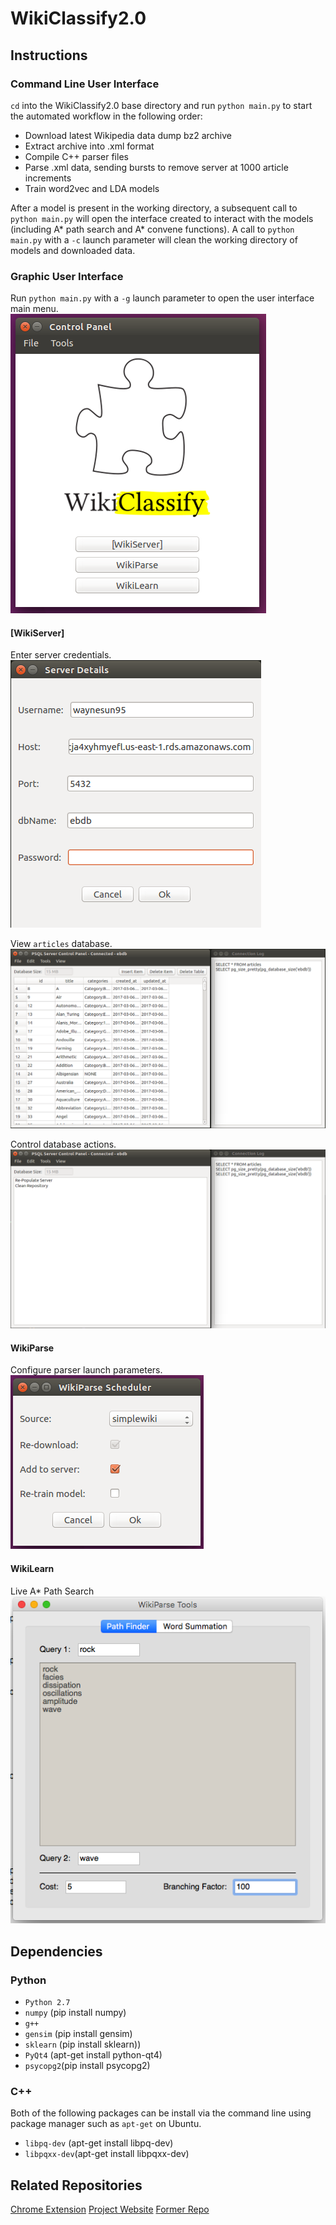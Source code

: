 # WikiClassify2.0

## Instructions

### Command Line User Interface
`cd` into the WikiClassify2.0 base directory and run `python main.py` to start the automated workflow in the following order:<br>
* Download latest Wikipedia data dump bz2 archive
* Extract archive into .xml format
* Compile C++ parser files
* Parse .xml data, sending bursts to remove server at 1000 article increments
* Train word2vec and LDA models

After a model is present in the working directory, a subsequent call to `python main.py` will open the interface created to interact with the models (including A\* path search and A\* convene functions). A call to `python main.py` with a `-c` launch parameter will clean the working directory of models and downloaded data.

### Graphic User Interface
Run `python main.py` with a `-g` launch parameter to open the user interface main menu.<br>
![Alt text](https://github.com/bfaure/WikiClassify2.0/blob/master/resources/screenshots/main_menu.PNG)

#### [WikiServer]
Enter server credentials.<br>
![Alt text](https://github.com/bfaure/WikiClassify2.0/blob/master/resources/screenshots/login_window.PNG)

View `articles` database.<br>
![Alt text](https://github.com/bfaure/WikiClassify2.0/blob/master/resources/screenshots/table_view.PNG)

Control database actions.<br>
![Alt text](https://github.com/bfaure/WikiClassify2.0/blob/master/resources/screenshots/control_panel.PNG)

#### WikiParse
Configure parser launch parameters.<br>
![Alt text](https://github.com/bfaure/WikiClassify2.0/blob/master/resources/screenshots/parser.PNG)

#### WikiLearn
Live A\* Path Search<br>
![Alt text](https://github.com/bfaure/WikiClassify2.0/blob/master/resources/screenshots/path_connect.png)

## Dependencies
### Python
* `Python 2.7`
* `numpy`   (pip install numpy)
* `g++`     
* `gensim`  (pip install gensim)
* `sklearn` (pip install sklearn))
* `PyQt4`   (apt-get install python-qt4)
* `psycopg2`(pip install psycopg2)

### C++
Both of the following packages can be install via the command line using package manager such as `apt-get` on Ubuntu.
* `libpq-dev`  (apt-get install libpq-dev) 
* `libpqxx-dev`(apt-get install libpqxx-dev)

## Related Repositories

[Chrome Extension](https://github.com/lukewielgus/WikiExtension) 
[Project Website](https://github.com/waynesun95/WikiClassifySite)
[Former Repo](https://github.com/nathankjer/WikiClassify)
